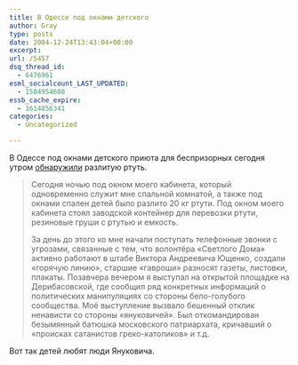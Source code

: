 ```yaml
---
title: В Одессе под окнами детского
author: Gray
type: posts
date: 2004-12-24T13:43:04+00:00
excerpt:
url: /5457
dsq_thread_id:
  - 6476961
esml_socialcount_LAST_UPDATED:
  - 1504954688
essb_cache_expire:
  - 1614856341
categories:
  - Uncategorized

---
```








В Одессе под окнами детского приюта для беспризорных сегодня утром [обнаружили][1] разлитую ртуть. 

> Сегодня ночью под окном моего кабинета, который одновременно служит мне спальной комнатой, а также под окнами спален детей было разлито 20 кг ртути. Под окном моего кабинета стоял заводской контейнер для перевозки ртути, резиновые груши с ртутью и емкость.
> 
> За день до этого ко мне начали поступать телефонные звонки с угрозами, связанные с тем, что волонтёра &#171;Светлого Дома&#187; активно работают в штабе Виктора Андреевича Ющенко, создали &#171;горячую линию&#187;, старшие &#171;гавроши&#187; разносят газеты, листовки, плакаты. Позавчера вечером я выступал на открытой площадке на Дерибасовской, где сообщил ряд конкретных информаций о политических манипуляциях со стороны бело-голубого сообщества. Моё выступление вызвало бешенный отклик ненависти со стороны &#171;януковичей&#187;. Был откомандирован безымянный батюшка московского патриархата, кричавший о &#171;происках сатанистов греко-католиков&#187; и т.д.

Вот так детей любят люди Януковича.

 [1]: http://www.livejournal.com/community/odessit/175894.html
